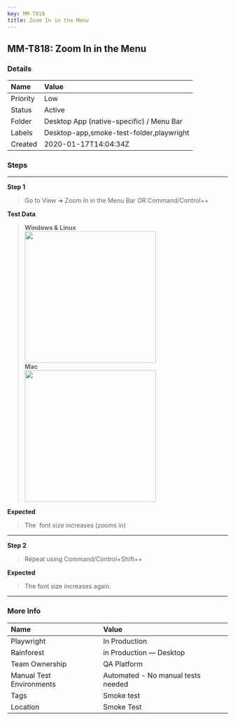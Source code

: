 ```yaml
---
key: MM-T818
title: Zoom In in the Menu
---
```


## MM-T818: Zoom In in the Menu

### Details

| Name     | Value                                    |
| :------- | :--------------------------------------- |
| Priority | Low                                      |
| Status   | Active                                   |
| Folder   | Desktop App (native-specific) / Menu Bar |
| Labels   | Desktop-app,smoke-test-folder,playwright |
| Created  | 2020-01-17T14:04:34Z                     |

### Steps

<hr/>

**Step 1**

> <article>Go to View ➜ Zoom In in the Menu Bar OR Command/Control++</article>

**Test Data**

> <article><strong>Windows &amp; Linux</strong><br /><img src="https://smartbear-tm4j-prod-us-west-2-attachment-rich-text.s3.us-west-2.amazonaws.com/embedded-f3277290f945470c4add5d21ef3dc7ca7b74388fc7152bfb6b99ae58c66a95a8-1591998720007-1591998720006.png" style="width:300px" class="fr-fic fr-fil fr-dib" /><br /><strong>Mac</strong><br /><img src="https://smartbear-tm4j-prod-us-west-2-attachment-rich-text.s3.us-west-2.amazonaws.com/embedded-f3277290f945470c4add5d21ef3dc7ca7b74388fc7152bfb6b99ae58c66a95a8-1591998817054-1591998817054.png" style="width:300px" class="fr-fic fr-fil fr-dib" /></article>

**Expected**

> <article>The  font size increases (zooms in)</article>

<hr/>

**Step 2**

> <article>Repeat using Command/Control+Shift++</article>

**Expected**

> <article>The font size increases again.</article>

<hr/>

### More Info

| Name                     | Value                              |
| :----------------------- | :--------------------------------- |
| Playwright               | In Production                      |
| Rainforest               | in Production — Desktop            |
| Team Ownership           | QA Platform                        |
| Manual Test Environments | Automated - No manual tests needed |
| Tags                     | Smoke test                         |
| Location                 | Smoke Test                         |
